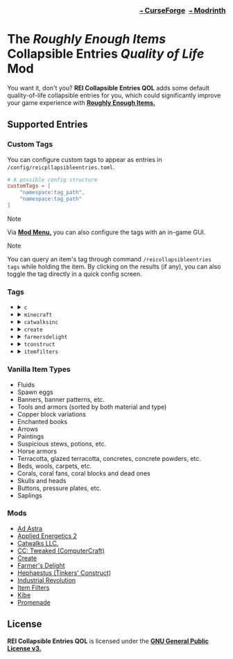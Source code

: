 ### <p align=right>[`→` CurseForge](https://www.curseforge.com/minecraft/mc-mods/rei-collapsible-entries)&ensp;[`→` Modrinth](https://modrinth.com/mod/rei-collapsible-entries)</p>

# The *Roughly Enough Items* Collapsible Entries *Quality of Life* Mod

You want it, don't you? **REI Collapsible Entries QOL** adds some default quality-of-life collapsible entries for you, which could significantly improve your game experience with **[Roughly Enough Items.](https://modrinth.com/mod/rei)**

## Supported Entries

### Custom Tags

You can configure custom tags to appear as entries in `/config/reicpllapsibleentries.toml`.

```toml
# A possible config structure
customTags = [
    "namespace:tag_path",
    "namespace:tag_path"
]
```

> [!NOTE]
> Via **[Mod Menu,](https://modrinth.com/mod/modmenu)** you can also configure the tags with an in-game GUI.

> [!NOTE]
> You can query an item's tag through command `/reicollapsibleentries tags` while holding the item. By clicking on the results (if any), you can also toggle the tag directly in a quick config screen.

### Tags

<ul>
<li>
<details>
  <summary><code>c</code></summary>
  <code>#c:shulker_boxes</code>
  <code>#c:ores</code>
  <code>#c:dyes</code>
  <code>#c:glass_blocks</code>
  <code>#c:glass_panes</code>
</details>
</li>

<li>
<details>
  <summary><code>minecraft</code></summary>
  <code>#minecraft:carpets</code>
  <code>#minecraft:beds</code>
  <code>#minecraft:banners</code>
  <code>#minecraft:candles</code>
  <code>#minecraft:music_discs</code>
  <code>#minecraft:leaves</code>
  <code>#minecraft:signs</code>
  <code>#minecraft:hanging_signs</code>
  <code>#minecraft:logs</code>
  <code>#minecraft:planks</code>
  <code>#minecraft:stairs</code>
  <code>#minecraft:slabs</code>
  <code>#minecraft:doors</code>
  <code>#minecraft:trapdoors</code>
  <code>#minecraft:fence_gates</code>
  <code>#minecraft:boats</code>
  <code>#minecraft:walls</code>
  <code>#minecraft:fences</code>
  <code>#minecraft:trim_templates</code>
  <code>#minecraft:decorated_pot_sherds</code>
  <code>#minecraft:swords</code>
  <code>#minecraft:shovels</code>
  <code>#minecraft:pickaxes</code>
  <code>#minecraft:axes</code>
  <code>#minecraft:hoes</code>
  <code>#minecraft:small_flowers</code>
  <code>#minecraft:tall_flowers</code>
  <code>#minecraft:rails</code>
  <code>#minecraft:saplings</code>
</details>
</li>

<li>
<details>
  <summary><code>catwalksinc</code></summary>
  <code>#catwalksinc:filled_paint_rolls</code>
</details>
</li>

<li>
<details>
  <summary><code>create</code></summary>
  <code>#create:toolboxes</code>
  <code>#create:seats</code>
  <ul>
  <li>
  <details>
    <summary><code>create:stonetypes</code></summary>
    <code>#create:stone_types/veridium</code>
    <code>#create:stone_types/scorchia</code>
    <code>#create:stone_types/scoria</code>
    <code>#create:stone_types/ochrum</code>
    <code>#create:stone_types/limestone</code>
    <code>#create:stone_types/crimsite</code>
    <code>#create:stone_types/asurine</code>
    <code>#create:stone_types/tuff</code>
    <code>#create:stone_types/deepslate</code>
    <code>#create:stone_types/dripstone</code>
    <code>#create:stone_types/calcite</code>
    <code>#create:stone_types/andesite</code>
    <code>#create:stone_types/diorite</code>
    <code>#create:stone_types/granite</code>
  </details>
  </li>
  </ul>
</details>
</li>

<li>
<details>
  <summary><code>farmersdelight</code></summary>
  <code>#farmersdelight:canvas_signs</code>
</details>
</li>

<li>
<details>
  <summary><code>tconstruct</code></summary>
  <code>#tconstruct:foundry</code>
  <code>#tconstruct:smeltery</code>
  <ul>
  <li>
  <details>
    <summary><code>tconstruct:casts</code></summary>
    <code>#tconstruct:casts/red_sand</code>
    <code>#tconstruct:casts/sand</code>
    <code>#tconstruct:casts/gold</code>
  </details>
  </li>
  </ul>
</details>
</li>

<li>
<details>
  <summary><code>itemfilters</code></summary>
  <code>#itemfilters:filters</code>
</details>
</li>
</ul>

### Vanilla Item Types

- Fluids
- Spawn eggs
- Banners, banner patterns, etc.
- Tools and armors (sorted by both material and type)
- Copper block variations
- Enchanted books
- Arrows
- Paintings
- Suspicious stews, potions, etc.
- Horse armors
- Terracotta, glazed terracotta, concretes, concrete powders, etc.
- Beds, wools, carpets, etc.
- Corals, coral fans, coral blocks and dead ones
- Skulls and heads
- Buttons, pressure plates, etc.
- Saplings

### Mods

- [Ad Astra](https://modrinth.com/mod/ad-astra)
- [Applied Energetics 2](https://modrinth.com/mod/ae2)
- [Catwalks LLC.](https://modrinth.com/mod/catwalks-llc)
- [CC: Tweaked (ComputerCraft)](https://modrinth.com/mod/cc-tweaked)
- [Create](https://modrinth.com/mod/create-fabric)
- [Farmer's Delight](https://modrinth.com/mod/farmers-delight-fabric)
- [Hephaestus (Tinkers' Construct)](https://modrinth.com/mod/hephaestus)
- [Industrial Revolution](https://www.curseforge.com/minecraft/mc-mods/industrial-revolution)
- [Item Filters](https://www.curseforge.com/minecraft/mc-mods/item-filters)
- [Kibe](https://modrinth.com/mod/kibe)
- [Promenade](https://modrinth.com/mod/promenade)

## License

**REI Collapsible Entries QOL** is licensed under the **[GNU General Public License v3.](LICENSE)**
